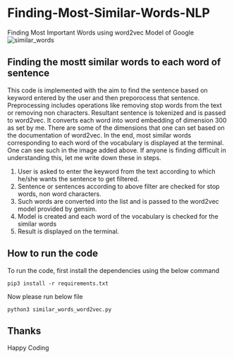 # Finding-Most-Similar-Words-NLP
Finding Most Important Words using word2vec Model of Google
![similar_words](https://user-images.githubusercontent.com/35392729/61172926-655a8d00-a5a9-11e9-88d0-4cd682ece25a.png)  

## Finding the mostt similar words to each word of sentence  
This code is implemented with the aim to find the sentence based on keyword entered by the user and then preporocess that sentence. Preprocessing includes operations like removing stop words from the text or removing non characters. Resultant sentence is tokenized and is passed to word2vec. It converts each word into word embedding of dimension 300 as set by me. There are some of the dimensions that one can set based on the documentation of word2vec. In the end, most similar words corresponding to each word of the vocabulary is displayed at the terminal. One can see such in the image added above. If anyone is finding difficult in understanding this, let me write down these in steps.  
<ol>
  <li> User is asked to enter the keyword from the text according to which he/she wants the sentence to get filtered.</li>
  <li> Sentence or sentences according to above filter are checked for stop words, non word characters.</li>
  <li> Such words are converted into the list and is passed to the word2vec model provided by gensim.</li>
  <li> Model is created and each word of the vocabulary is checked for the similar words</li>
  <li> Result is displayed on the terminal.</li>
  </ol>  
  
## How to run the code  

To run the code, first install the dependencies using the below command  

```
pip3 install -r requirements.txt  
```

Now please run below file  

```
python3 similar_words_word2vec.py

```

## Thanks
Happy Coding




